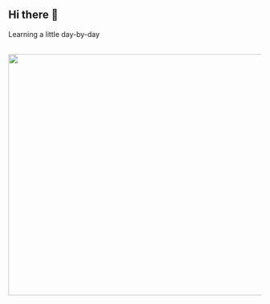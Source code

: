 ## Hi there 👋

Learning a little day-by-day <br><br>

<img align="centre" src="https://github.com/principledent-422/principledent-422/assets/172315030/7b70b855-44c7-4aaa-8ba1-d3e56f7a3b68" height="480" width="1020">


<!--
**principledent-422/principledent-422** is a ✨ _special_ ✨ repository because its `README.md` (this file) appears on your GitHub profile.

Here are some ideas to get you started:

- 🔭 I’m currently working on ...
- 🌱 I’m currently learning ...
- 👯 I’m looking to collaborate on ...
- 🤔 I’m looking for help with ...
- 💬 Ask me about ...
- 📫 How to reach me: ...
- 😄 Pronouns: ...
- ⚡ Fun fact: ...
-->

